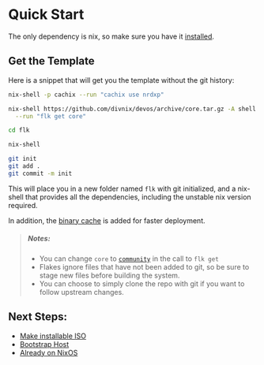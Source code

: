 # Quick Start
The only dependency is nix, so make sure you have it [installed][install-nix].

## Get the Template
Here is a snippet that will get you the template without the git history:
```sh
nix-shell -p cachix --run "cachix use nrdxp"

nix-shell https://github.com/divnix/devos/archive/core.tar.gz -A shell \
  --run "flk get core"

cd flk

nix-shell

git init
git add .
git commit -m init
```

This will place you in a new folder named `flk` with git initialized, and a
nix-shell that provides all the dependencies, including the unstable nix
version required.

In addition, the [binary cache](../../cachix) is added for faster deployment.

> ##### _Notes:_
> - You can change `core` to [`community`](../../index.md#community-profiles)
>   in the call to `flk get`
> - Flakes ignore files that have not been added to git, so be sure to stage new
>   files before building the system.
> - You can choose to simply clone the repo with git if you want to follow
>   upstream changes.

## Next Steps:
- [Make installable ISO](./iso.md)
- [Bootstrap Host](./bootstrapping.md)
- [Already on NixOS](./from-nixos.md)


[install-nix]: https://nixos.org/manual/nix/stable/#sect-multi-user-installation
